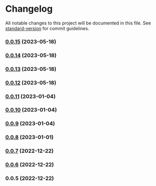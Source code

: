 # Changelog

All notable changes to this project will be documented in this file. See [standard-version](https://github.com/conventional-changelog/standard-version) for commit guidelines.

### [0.0.15](https://github.com/pHouse-Productions/phouse-parser/compare/v0.0.14...v0.0.15) (2023-05-18)

### [0.0.14](https://github.com/pHouse-Productions/phouse-parser/compare/v0.0.13...v0.0.14) (2023-05-18)

### [0.0.13](https://github.com/pHouse-Productions/phouse-parser/compare/v0.0.12...v0.0.13) (2023-05-18)

### [0.0.12](https://github.com/pHouse-Productions/phouse-parser/compare/v0.0.11...v0.0.12) (2023-05-18)

### [0.0.11](https://github.com/pHouse-Productions/phouse-parser/compare/v0.0.10...v0.0.11) (2023-01-04)

### [0.0.10](https://github.com/pHouse-Productions/phouse-parser/compare/v0.0.9...v0.0.10) (2023-01-04)

### [0.0.9](https://github.com/pHouse-Productions/phouse-parser/compare/v0.0.8...v0.0.9) (2023-01-04)

### [0.0.8](https://github.com/pHouse-Productions/phouse-parser/compare/v0.0.7...v0.0.8) (2023-01-01)

### [0.0.7](https://github.com/pHouse-Productions/phouse-parser/compare/v0.0.6...v0.0.7) (2022-12-22)

### [0.0.6](https://github.com/pHouse-Productions/phouse-parser/compare/v0.0.5...v0.0.6) (2022-12-22)

### 0.0.5 (2022-12-22)
